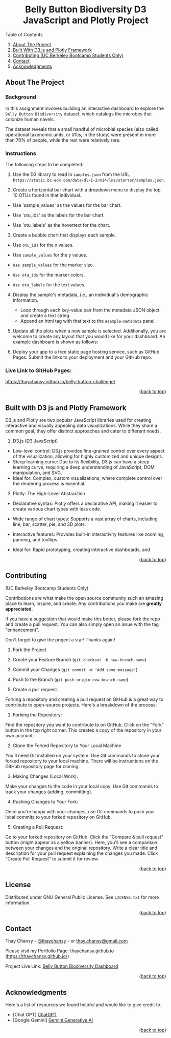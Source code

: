 <h1  align="center">Belly Button Biodiversity D3 JavaScript and Plotly Project</h1>
<a name="readme-top"></a>


<!-- TABLE OF CONTENTS -->



Table of Contents
<ol>
<li><a href="#about-the-project">About The Project</a></li>
<li><a href="#built-with-d3-js-and-plotly-framework">Built With D3.js and Plotly Framework</a></li>
<li><a href="#contributing">Contributing (UC Berkeley Bootcamp Students Only) </a></li>
<li><a href="#contact">Contact</a></li>
<li><a href="#acknowledgments">Acknowledgments</a></li>
</ol>


<!-- ABOUT THE PROJECT -->

## About The Project

### Background
In this assignment involves building an interactive dashboard to explore the `Belly Button Biodiversity` dataset, which catalogs the microbes that colonize human navels.

The dataset reveals that a small handful of microbial species (also called operational taxonomic units, or `OTU`s, in the study) were present in more than 70% of people, while the rest were relatively rare.

### Instructions
The following steps to be completed:

1. Use the D3 library to read in `samples.json` from the URL `https://static.bc-edx.com/data/dl-1-2/m14/lms/starter/samples.json`.

2. Create a horizontal bar chart with a dropdown menu to display the top 10 OTUs found in that individual.

- Use 'sample_values' as the values for the bar chart.

- Use 'otu_ids' as the labels for the bar chart.

- Use 'otu_labels' as the hovertext for the chart.
  
3. Create a bubble chart that displays each sample.

- Use `otu_ids` for the x values.

- Use `sample_values` for the y values.

- `Use sample_values` for the marker size.

- `Use otu_ids` for the marker colors.

- `Use otu_labels` for the text values.

4. Display the sample's metadata, i.e., an individual's demographic information.
   - Loop through each key-value pair from the metadata JSON object and create a text string.
   - Append an html tag with that text to the `#sample-metadata` panel.

5. Update all the plots when a new sample is selected. Additionally, you are welcome to create any layout that you would like for your dashboard. An example dashboard is shown as follows:



6. Deploy your app to a free static page hosting service, such as GitHub Pages. Submit the links to your deployment and your GitHub repo.

### Live Link to GitHub Pages:

https://thaychansy.github.io/belly-button-challenge/
   
<p  align="right">(<a  href="#readme-top">back to top</a>)</p>
  
<!-- BUILT -->

## Built with D3 js and Plotly Framework 

D3.js and Plotly are two popular JavaScript libraries used for creating interactive and visually appealing data visualizations. While they share a common goal, they offer distinct approaches and cater to different needs.


1. D3.js (D3 JavaScript)
- Low-level control: D3.js provides fine-grained control over every aspect of the visualization, allowing for highly customized and unique designs.
- Steep learning curve: Due to its flexibility, D3.js can have a steep learning curve, requiring a deep understanding of JavaScript, DOM manipulation, and SVG.
- Ideal for: Complex, custom visualizations, where complete control over the rendering process is essential.

3. Plotly: The High-Level Abstraction
- Declarative syntax: Plotly offers a declarative API, making it easier to create various chart types with less code.
- Wide range of chart types: Supports a vast array of charts, including line, bar, scatter, pie, and 3D plots.
- Interactive features: Provides built-in interactivity features like zooming, panning, and tooltips.
- Ideal for: Rapid prototyping, creating interactive dashboards, and
  
  <p  align="right">(<a  href="#readme-top">back to top</a>)</p>


<!-- CONTRIBUTING -->

## Contributing 

(UC Berkeley Bootcamp Students Only)  

Contributions are what make the open source community such an amazing place to learn, inspire, and create. Any contributions you make are **greatly appreciated**.

  

If you have a suggestion that would make this better, please fork the repo and create a pull request. You can also simply open an issue with the tag "enhancement".

Don't forget to give the project a star! Thanks again!

1. Fork the Project

2. Create your Feature Branch (`git checkout -b new-branch-name`)

3. Commit your Changes (`git commit -m 'Add some message'`)

4. Push to the Branch (`git push origin new-branch-name`)

5. Create a pull request. 

Forking a repository and creating a pull request on GitHub is a great way to contribute to open-source projects. Here's a breakdown of the process:

1. Forking the Repository:

Find the repository you want to contribute to on GitHub.
Click on the "Fork" button in the top right corner. This creates a copy of the repository in your own account.

2. Clone the Forked Repository to Your Local Machine

You'll need Git installed on your system.
Use Git commands to clone your forked repository to your local machine. There will be instructions on the GitHub repository page for cloning.

3. Making Changes (Local Work):

Make your changes to the code in your local copy.
Use Git commands to track your changes (adding, committing).

4. Pushing Changes to Your Fork:

Once you're happy with your changes, use Git commands to push your local commits to your forked repository on GitHub.

5. Creating a Pull Request:

Go to your forked repository on GitHub.
Click the "Compare & pull request" button (might appear as a yellow banner).
Here, you'll see a comparison between your changes and the original repository.
Write a clear title and description for your pull request explaining the changes you made.
Click "Create Pull Request" to submit it for review.

<p  align="right">(<a  href="#readme-top">back to top</a>)</p>

<!-- LICENSE -->

## License

Distributed under  GNU General Public License. See `LICENSE.txt` for more information.

<p  align="right">(<a  href="#readme-top">back to top</a>)</p>

<!-- CONTACT -->

## Contact

Thay Chansy - [@thaychansy](https://twitter.com/thaychansy) - or thay.chansy@gmail.com


Please visit my Portfolio Page: thaychansy.github.io (https://thaychansy.github.io/)



Project Live Link: [Belly Button Biodiversity Dashboard](https://thaychansy.github.io/belly-button-challenge/)
  

<p  align="right">(<a  href="#readme-top">back to top</a>)</p>

   
  

<!-- ACKNOWLEDGMENTS -->

## Acknowledgments


Here's a list of resources we found helpful and would like to give credit to. 

  
* [Chat GPT] [ChatGPT](https://chatgpt.com/)
* [Google Gemini] [Gemini Generative AI](https://gemini.google.com/app)


<p  align="right">(<a  href="#readme-top">back to top</a>)</p>

